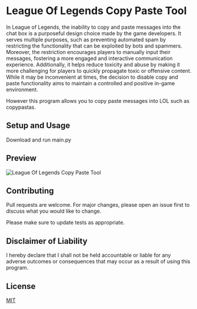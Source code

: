 # League Of Legends Copy Paste Tool
In League of Legends, the inability to copy and paste messages into the chat box is a purposeful design choice made by the game developers. It serves multiple purposes, such as preventing automated spam by restricting the functionality that can be exploited by bots and spammers. Moreover, the restriction encourages players to manually input their messages, fostering a more engaged and interactive communication experience. Additionally, it helps reduce toxicity and abuse by making it more challenging for players to quickly propagate toxic or offensive content. While it may be inconvenient at times, the decision to disable copy and paste functionality aims to maintain a controlled and positive in-game environment.

However this program allows you to copy paste messages into LOL such as copypastas.

## Setup and Usage

Download and run main.py

## Preview

![League Of Legends Copy Paste Tool](https://imgur.com/a/t8HbBbb)

## Contributing

Pull requests are welcome. For major changes, please open an issue first to discuss what you would like to change.

Please make sure to update tests as appropriate.

## Disclaimer of Liability
I hereby declare that I shall not be held accountable or liable for any adverse outcomes or consequences that may occur as a result of using this program.

## License

[MIT](https://choosealicense.com/licenses/mit/)
